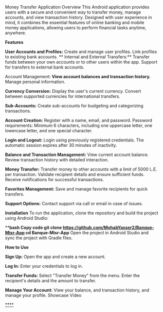 Money Transfer Application
Overview
This Android application provides users with a secure and convenient way to transfer money, manage accounts, and view transaction history. Designed with user experience in mind, it combines the essential features of online banking and mobile money applications, allowing users to perform financial tasks anytime, anywhere.

**Features**

**User Accounts and Profiles:**
Create and manage user profiles.
Link profiles to existing bank accounts.
**
Internal and External Transfers:**
Transfer funds between your own accounts or to other users within the app.
Support for transfers to external bank accounts.

Account Management:
**View account balances and transaction history.**
Manage personal information.

**Currency Conversion:**
Display the user's current currency.
Convert between supported currencies for international transfers.

**Sub-Accounts:**
Create sub-accounts for budgeting and categorizing transactions.

**Account Creation:**
Register with a name, email, and password.
Password requirements: Minimum 6 characters, including one uppercase letter, one lowercase letter, and one special character.

**Login and Logout:**
Login using previously registered credentials.
The automatic session expires after 30 minutes of inactivity.

**Balance and Transaction Management:**
View current account balance.
Review transaction history with detailed interaction.

**Money Transfer:**
Transfer money to other accounts with a limit of 5000 L.E. per transaction.
Validate recipient details and ensure sufficient funds.
Receive notifications for successful transactions.

**Favorites Management:**
Save and manage favorite recipients for quick transfers.

**Support Options:**
Contact support via call or email in case of issues.

**Installation**
To run the application, clone the repository and build the project using Android Studio:

****bash
Copy code
git clone 
https://github.com/MohabYasser2/Banque-Misr-App
cd Banque-Misr-App**
Open the project in Android Studio and sync the project with Gradle files.

**How to Use**

**Sign Up:**
Open the app and create a new account.

**Log In:**
Enter your credentials to log in.

**Transfer Funds:**
Select "Transfer Money" from the menu.
Enter the recipient's details and the amount to transfer.

**Manage Your Account:**
View your balance, and transaction history, and manage your profile.
Showcase Video

[****](https://drive.google.com/file/d/1s1RcwN3g1QnWmtmP6oe_Kn1ue5OWs0IK/view?usp=drive_link)
